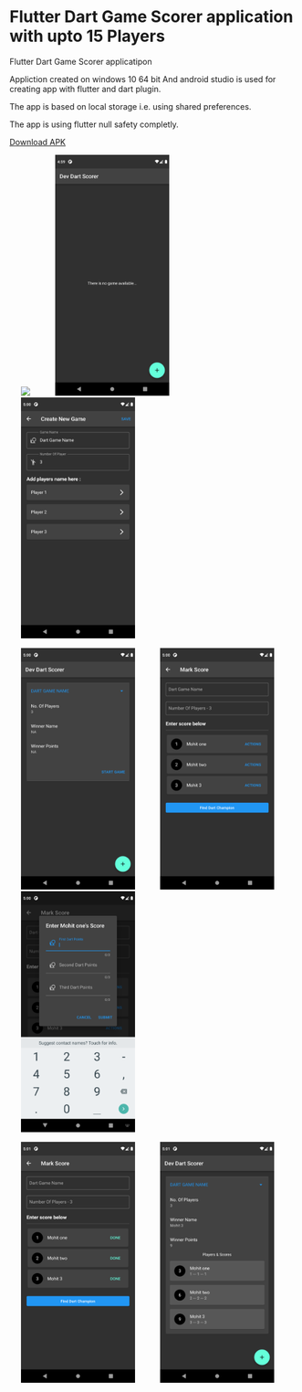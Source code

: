 # Flutter Dart Game Scorer application with upto 15 Players

Flutter Dart Game Scorer applicatipon

Appliction created on windows 10 64 bit And android studio is used for creating app with flutter and dart plugin.

The app is based on local storage i.e. using shared preferences.

The app is using flutter null safety completly.

[Download APK](https://github.com/mohitagrawal939/dart-game-scorer/blob/master/assets/app-release.apk)

<p float="left">
<img src="https://github.com/mohitagrawal939/dart-game-scorer/blob/master/assets/1.png" width="200" hspace="20">
<img src="https://github.com/mohitagrawal939/dart-game-scorer/blob/master/assets/2.png" width="200" hspace="20">
<img src="https://github.com/mohitagrawal939/dart-game-scorer/blob/master/assets/3.png" width="200" hspace="20">
</p>

<p float="left">
<img src="https://github.com/mohitagrawal939/dart-game-scorer/blob/master/assets/4.png" width="200" hspace="20">
<img src="https://github.com/mohitagrawal939/dart-game-scorer/blob/master/assets/5.png" width="200" hspace="20">
<img src="https://github.com/mohitagrawal939/dart-game-scorer/blob/master/assets/6.png" width="200" hspace="20">
</p>

<p float="left">
<img src="https://github.com/mohitagrawal939/dart-game-scorer/blob/master/assets/7.png" width="200" hspace="20">
<img src="https://github.com/mohitagrawal939/dart-game-scorer/blob/master/assets/8.png" width="200" hspace="20">
</p>
